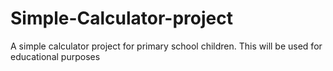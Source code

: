 # Simple-Calculator-project
A simple calculator project for primary school children. This will be used for educational purposes
